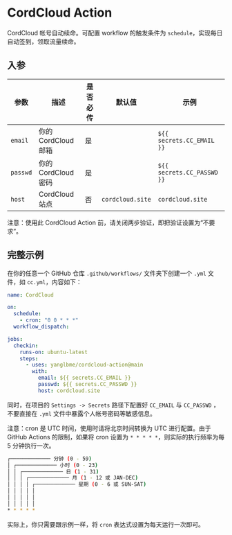 # CordCloud Action

CordCloud 帐号自动续命。可配置 workflow 的触发条件为 `schedule`，实现每日自动签到，领取流量续命。

## 入参

| 参数     | 描述                | 是否必传 | 默认值           | 示例                       |
| -------- | ------------------- | -------- | ---------------- | -------------------------- |
| `email`  | 你的 CordCloud 邮箱 | 是       |                  | `${{ secrets.CC_EMAIL }}`  |
| `passwd` | 你的 CordCloud 密码 | 是       |                  | `${{ secrets.CC_PASSWD }}` |
| `host`   | CordCloud 站点      | 否       | `cordcloud.site` | `cordcloud.site`           |

注意：使用此 CordCloud Action 前，请关闭两步验证，即把验证设置为“不要求”。

## 完整示例

在你的任意一个 GitHub 仓库 `.github/workflows/` 文件夹下创建一个 `.yml` 文件，如 `cc.yml`，内容如下：

```yml
name: CordCloud

on:
  schedule:
    - cron: "0 0 * * *"
  workflow_dispatch:

jobs:
  checkin:
    runs-on: ubuntu-latest
    steps:
      - uses: yanglbme/cordcloud-action@main
        with:
          email: ${{ secrets.CC_EMAIL }}
          passwd: ${{ secrets.CC_PASSWD }}
          host: cordcloud.site
```

同时，在项目的 `Settings -> Secrets` 路径下配置好 `CC_EMAIL` 与 `CC_PASSWD` ，不要直接在 `.yml` 文件中暴露个人帐号密码等敏感信息。

注意：cron 是 UTC 时间，使用时请将北京时间转换为 UTC 进行配置。由于 GitHub Actions 的限制，如果将 cron 设置为 `* * * * *`，则实际的执行频率为每 5 分钟执行一次。

```bash
┌───────────── 分钟 (0 - 59)
│ ┌───────────── 小时 (0 - 23)
│ │ ┌───────────── 日 (1 - 31)
│ │ │ ┌───────────── 月 (1 - 12 或 JAN-DEC)
│ │ │ │ ┌───────────── 星期 (0 - 6 或 SUN-SAT)
│ │ │ │ │
│ │ │ │ │
│ │ │ │ │
* * * * *
```

实际上，你只需要跟示例一样，将 `cron` 表达式设置为每天运行一次即可。
